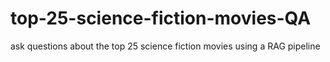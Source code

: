 # top-25-science-fiction-movies-QA
ask questions about the top 25 science fiction movies using a RAG pipeline 
